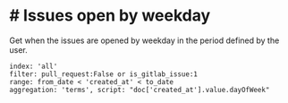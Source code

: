 # \# Issues open by weekday

Get when the issues are opened by weekday in the period defined by the user.

```
index: 'all'
filter: pull_request:False or is_gitlab_issue:1
range: from_date < 'created_at' < to_date
aggregation: 'terms', script: "doc['created_at'].value.dayOfWeek"
```
